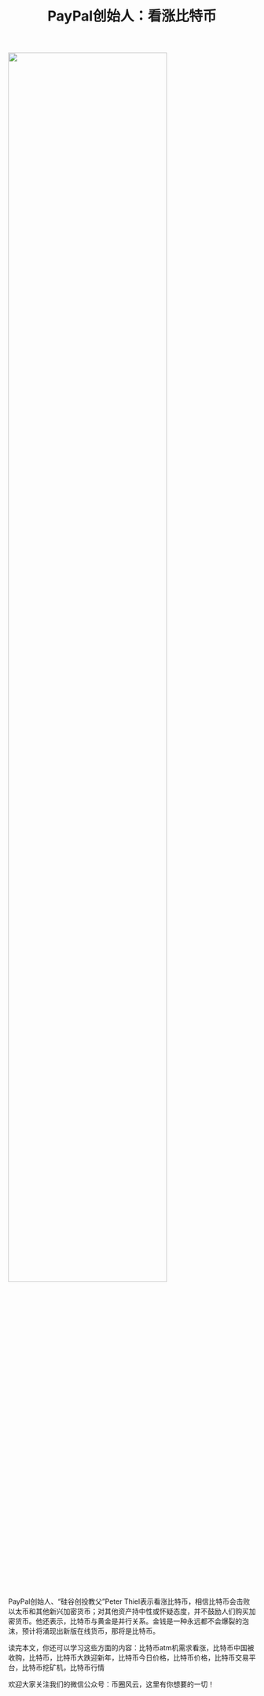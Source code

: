 ﻿---
layout: post
title: "PayPal创始人：看涨比特币"
description: "PayPal创始人：看涨比特币比特币atm机需求看涨，比特币中国被收购，比特币，比特币大跌迎新年，比特币今日价格，比特币价格，比特币交易平台，比特币挖矿机，比特币行情"
tags: [看涨比特币,区块链,tkc,买币网]
categories: [币圈风云,TKC]
---
<img src="http://cdn.utouu.com/biiduuuser/1521104620143.png" width="80%"/>

PayPal创始人、“硅谷创投教父”Peter Thiel表示看涨比特币，相信比特币会击败以太币和其他新兴加密货币；对其他资产持中性或怀疑态度，并不鼓励人们购买加密货币。他还表示，比特币与黄金是并行关系。金钱是一种永远都不会爆裂的泡沫，预计将涌现出新版在线货币，那将是比特币。

读完本文，你还可以学习这些方面的内容：比特币atm机需求看涨，比特币中国被收购，比特币，比特币大跌迎新年，比特币今日价格，比特币价格，比特币交易平台，比特币挖矿机，比特币行情


欢迎大家关注我们的微信公众号：币圈风云，这里有你想要的一切！